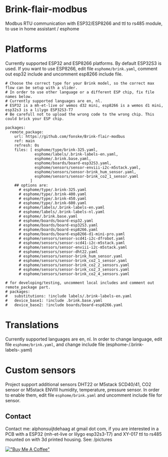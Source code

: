 # Brink-flair-modbus
Modbus RTU communication with ESP32/ESP8266 and ttl to rs485 module, to use in home assistant / esphome

# Platforms
Currently supported ESP32 and ESP8266 platforms.
By default ESP32S3 is used. If you want to use ESP8266, edit file `esphome/brink.yaml`, comment out esp32 include and uncomment esp8266 include file.

```
# Choose the correct type for your Brink model, so the correct max flow can be setup with a slider.
# In order to use other language or a different ESP chip, fix file names below.
# Currently supported languages are en, nl. 
# ESP32 is a mh-et-live or wemos d32 mini, esp8266 is a wemos d1 mini, esp32s3 is a lilygo ESP32S3-T7
# Be carefull not to upload the wrong code to the wrong chip. This could brick your ESP chip.

packages:
  remote_package:
    url: https://github.com/fonske/Brink-flair-modbus
    ref: main
    refresh: 0s
    files: [ esphome/type/brink-325.yaml,
             esphome/labels/.brink-labels-en.yaml, 
             esphome/.brink.base.yaml, 
             esphome/boards/board-esp32S3.yaml,
             esphome/sensors/sensor-enviii-i2c-m5stack.yaml,
             esphome/sensors/sensor-brink_hum_sensor.yaml,
             esphome/sensors/sensor-brink_co2_1_sensor.yaml
           ]
    ## options are: 
      # esphome/type/.brink-325.yaml
      # esphome/type/.brink-400.yaml
      # esphome/type/.brink-450.yaml
      # esphome/type/.brink-600.yaml
      # esphome/labels/.brink-labels-en.yaml
      # esphome/labels/.brink-labels-nl.yaml
      # esphome/.brink.base.yaml
      # esphome/boards/board-esp32.yaml
      # esphome/boards/board-esp32S3.yaml
      # esphome/boards/board-esp8266.yaml
      # esphome/boards/board-esp8266-d1-mini-pro.yaml
      # esphome/sensors/sensor-scd41-i2c-dfrobot.yaml
      # esphome/sensors/sensor-scd41-i2c-m5stack.yaml
      # esphome/sensors/sensor-enviii-i2c-m5stack.yaml
      # esphome/sensors/sensor-dht22.yaml
      # esphome/sensors/sensor-brink_hum_sensor.yaml
      # esphome/sensors/sensor-brink_co2_1_sensor.yaml
      # esphome/sensors/sensor-brink_co2_2_sensors.yaml
      # esphome/sensors/sensor-brink_co2_3_sensors.yaml
      # esphome/sensors/sensor-brink_co2_4_sensors.yaml

# for developing/testing, uncomment local includes and comment out remote_package part.
# packages:
#   substitutions: !include labels/.brink-labels-en.yaml
#   device_base1: !include .brink.base.yaml
#   device_base2: !include boards/board-esp8266.yaml
```

# Translations
Currently supported languages are en, nl.
In order to change language, edit file `esphome/brink.yaml`, and change include file (esphome-/.brink-labels-<language>.yaml)

# Custom sensors
Project support additional sensors DHT22 or M5stack SCD40/41, CO2 sensor or M5stack ENVIII humidity, temperature, pressure sensor.
In order to enable them, edit file `esphome/brink.yaml` and uncomment include file for sensor.

## Contact
Contact me: alphonsuijtdehaag at gmail dot com, if you are interested in a PCB with a ESP32 (mh-et-live or lilygo esp32s3-T7) and XY-017 ttl to rs485 mounted on with 3d printed housing.
See: /pictures

[!["Buy Me A Coffee"](https://www.buymeacoffee.com/assets/img/custom_images/orange_img.png)](https://www.buymeacoffee.com/ebbenberg)
